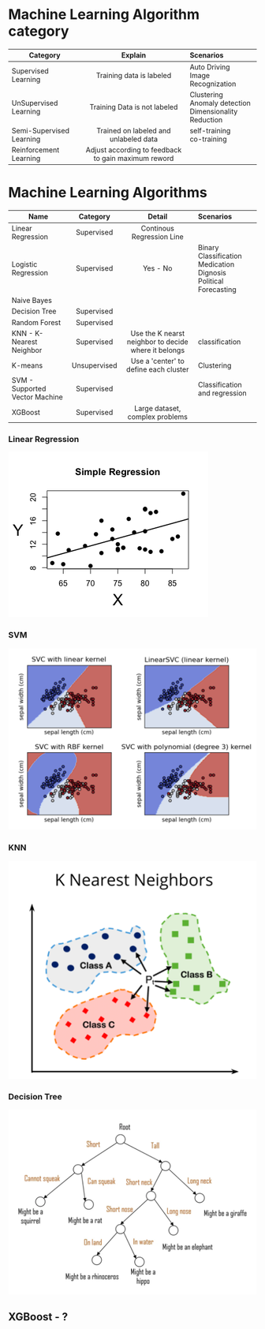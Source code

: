 
# Machine Learning Algorithm category
| Category        |  Explain  | Scenarios           |
| ------------- |:-------------:|:----------|
| Supervised Learning | Training data is labeled | Auto Driving <br> Image Recognization |
| UnSupervised Learning | Training Data is not labeled | Clustering <br> Anomaly detection <br> Dimensionality Reduction |
| Semi-Supervised Learning | Trained on labeled and unlabeled data | self-training <br> co-training |
| Reinforcement Learning | Adjust according to feedback to gain maximum reword |  |


# Machine Learning Algorithms
| Name          |  Category     | Detail        | Scenarios  |
| ------------- |:-------------:|:-------------:|:-----------|
| Linear Regression | Supervised | Continous Regression Line |  |
| Logistic Regression | Supervised | Yes - No | Binary Classification <br> Medication Dignosis <br> Political Forecasting |
| Naive Bayes |  | |
| Decision Tree | Supervised | |
| Random Forest | Supervised |  |
| KNN - K-Nearest Neighbor | Supervised | Use the K nearst neighbor to decide where it belongs | classification |
| K-means | Unsupervised | Use a 'center' to define each cluster | Clustering |
| SVM - Supported Vector Machine | Supervised |  | Classification and regression |
| XGBoost | Supervised | Large dataset,  complex problems |  |

### Linear Regression
![alt text](images/Linear_Regression.png "Linear Regression - classification")

### SVM
![alt text](images/SVM.png "SVM - classification")

### KNN
![alt text](images/KNN.png "SVM - classification")

### Decision Tree
![alt text](images/Decision_Tree.png "Decision Tree")

## XGBoost - ?